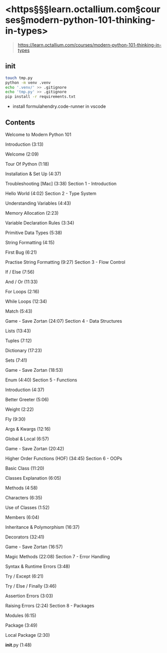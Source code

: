 # <https§§§learn.octallium.com§courses§modern-python-101-thinking-in-types>
> <https://learn.octallium.com/courses/modern-python-101-thinking-in-types>

 
## init

```bash
touch tmp.py
python -m venv .venv
echo '.venv/' >> .gitignore
echo 'tmp.py' >> .gitignore
pip install -r requirements.txt

```

- install formulahendry.code-runner in vscode


## Contents 

Welcome to Modern Python 101
 
 Introduction (3:13)
 
 Welcome (2:09)
 
 Tour Of Python (1:18)
 
 Installation & Set Up (4:37)
 
 Troubleshooting [Mac] (3:38)
Section 1 - Introduction
 
 Hello World (4:02)
Section 2 - Type System
 
 Understanding Variables (4:43)
 
 Memory Allocation (2:23)
 
 Variable Declaration Rules (3:34)
 
 Primitive Data Types (5:38)
 
 String Formatting (4:15)
 
 First Bug (6:21)
 
 Practise String Formatting (9:27)
Section 3 - Flow Control
 
 If / Else (7:56)
 
 And / Or (11:33)
 
 For Loops (2:16)
 
 While Loops (12:34)
 
 Match (5:43)
 
 Game - Save Zortan (24:07)
Section 4 - Data Structures
 
 Lists (13:43)
 
 Tuples (7:12)
 
 Dictionary (17:23)
 
 Sets (7:41)
 
 Game - Save Zortan (18:53)
 
 Enum (4:40)
Section 5 - Functions
 
 Introduction (4:37)
 
 Better Greeter (5:06)
 
 Weight (2:22)
 
 Fly (9:30)
 
 Args & Kwargs (12:16)
 
 Global & Local (6:57)
 
 Game - Save Zortan (20:42)
 
 Higher Order Functions (HOF) (34:45)
Section 6 - OOPs
 
 Basic Class (11:20)
 
 Classes Explanation (6:05)
 
 Methods (4:58)
 
 Characters (6:35)
 
 Use of Classes (1:52)
 
 Members (6:04)
 
 Inheritance & Polymorphism (16:37)
 
 Decorators (32:41)
 
 Game - Save Zortan (16:57)
 
 Magic Methods (22:08)
Section 7 - Error Handling
 
 Syntax & Runtime Errors (3:48)
 
 Try / Except (6:21)
 
 Try / Else / Finally (3:46)
 
 Assertion Errors (3:03)
 
 Raising Errors (2:24)
Section 8 - Packages
 
 Modules (6:15)
 
 Package (3:49)
 
 Local Package (2:30)
 
 __init__.py (1:48)
 